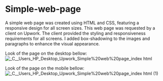 # Simple-web-page
A simple web page was created using HTML and CSS, featuring a responsive design for all screen sizes.
This web page was requested by a client on Upwork.
The client provided the styling and responsiveness requirements for all screens. 
I added box-shadowing to the images and paragraphs to enhance the visual appearance.


Look of the page on the desktop bellow:
![_C__Users_HP_Desktop_Upwork_Simple%20web%20page_index html](https://github.com/Edin-Durak/Simple-web-page/assets/138677399/5bfda44b-692d-486d-9c28-5d46b623f5aa)


Look of the page on the mobile bellow:
![_C__Users_HP_Desktop_Upwork_Simple%20web%20page_index html (1)](https://github.com/Edin-Durak/Simple-web-page/assets/138677399/d474c3f6-2882-446e-a954-0910a72dcf1b)




